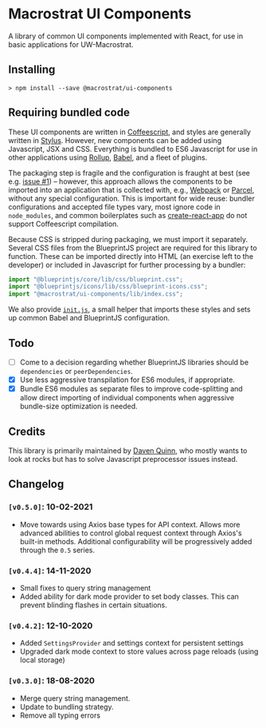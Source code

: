 # Macrostrat UI Components

A library of common UI components implemented with React, for use in basic
applications for UW-Macrostrat.

## Installing

```
> npm install --save @macrostrat/ui-components
```

## Requiring bundled code

These UI components are written in [Coffeescript](https://coffeescript.org/),
and styles are generally written in [Stylus](http://stylus-lang.com/).
However, new components can be added using Javascript, JSX and CSS.
Everything is bundled to ES6 Javascript for use in other applications
using [Rollup](https://rollupjs.org/guide/en/), [Babel](https://babeljs.io/), and a fleet of plugins.

The packaging step is fragile and the configuration is fraught at best (see e.g. [issue #1](https://github.com/UW-Macrostrat/ui-components/issues/1)) – however, this
approach allows the components to be imported into an application
that is collected with, e.g., [Webpack](https://webpack.js.org/) or
[Parcel](https://parceljs.org/), without any special configuration.
This is important for wide reuse: bundler configurations and accepted file types
vary, most ignore code in `node_modules`, and common boilerplates such as
[create-react-app](https://create-react-app.dev/) do not support Coffeescript compilation.

Because CSS is stripped during packaging, we must import it separately. Several
CSS files from the BlueprintJS project are required for this library to function.
These can be imported directly into HTML (an exercise left to the developer) or
included in Javascript for further processing by a bundler:

```js
import "@blueprintjs/core/lib/css/blueprint.css";
import "@blueprintjs/icons/lib/css/blueprint-icons.css";
import "@macrostrat/ui-components/lib/index.css";
```

We also provide [`init.js`](init.js), a small helper that imports these styles
and sets up common Babel and BlueprintJS configuration.

## Todo

- [ ] Come to a decision regarding whether BlueprintJS libraries should be
      `dependencies` or `peerDependencies`.
- [x] Use less aggressive transpilation for ES6 modules, if appropriate.
- [x] Bundle ES6 modules as separate files to improve code-splitting
      and allow direct importing of individual components when
      aggressive bundle-size optimization is needed.

## Credits

This library is primarily maintained by [Daven Quinn](https://davenquinn.com),
who mostly wants to look at rocks but has to solve Javascript preprocessor issues
instead.

## Changelog

### `[v0.5.0]`: 10-02-2021

- Move towards using Axios base types for API context. Allows more advanced abilities
  to control global request context through Axios's built-in methods. Additional configurability
  will be progressively added through the `0.5` series.

### `[v0.4.4]`: 14-11-2020

- Small fixes to query string management
- Added ability for dark mode provider to set body classes. This can prevent
  blinding flashes in certain situations.

### `[v0.4.2]`: 12-10-2020

- Added `SettingsProvider` and settings context for persistent settings
- Upgraded dark mode context to store values across page reloads (using local storage)

### `[v0.3.0]`: 18-08-2020

- Merge query string management.
- Update to bundling strategy.
- Remove all typing errors
